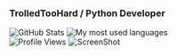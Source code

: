 ### TrolledTooHard / Python Developer

![GitHub Stats](https://github-readme-stats.vercel.app/api?username=TrolledTooHard&theme=radical)
![My most used languages](https://github-readme-stats.vercel.app/api/top-langs/?username=TrolledTooHard&theme=radical)  
![Profile Views](https://komarev.com/ghpvc/?username=TrolledTooHard)
![ScreenShot](https://media.discordapp.net/attachments/893863178700726344/894223017381609572/ClydexTTH.png?width=670&height=670)
